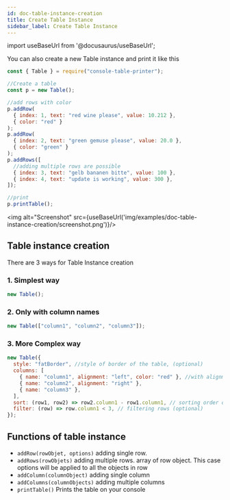 ```yaml
---
id: doc-table-instance-creation
title: Create Table Instance
sidebar_label: Create Table Instance
---
```


import useBaseUrl from '@docusaurus/useBaseUrl';

You can also create a new Table instance and print it like this

```javascript
const { Table } = require("console-table-printer");

//Create a table
const p = new Table();

//add rows with color
p.addRow(
  { index: 1, text: "red wine please", value: 10.212 },
  { color: "red" }
);
p.addRow(
  { index: 2, text: "green gemuse please", value: 20.0 },
  { color: "green" }
);
p.addRows([
  //adding multiple rows are possible
  { index: 3, text: "gelb bananen bitte", value: 100 },
  { index: 4, text: "update is working", value: 300 },
]);

//print
p.printTable();
```

<img alt="Screenshot" src={useBaseUrl('img/examples/doc-table-instance-creation/screenshot.png')}/>

## Table instance creation

There are 3 ways for Table Instance creation

### 1. Simplest way

```javascript
new Table();
```

### 2. Only with column names

```javascript
new Table(["column1", "column2", "column3"]);
```

### 3. More Complex way

```javascript
new Table({
  style: "fatBorder", //style of border of the table, (optional)
  columns: [
    { name: "column1", alignment: "left", color: "red" }, //with alignment and color
    { name: "column2", alignment: "right" },
    { name: "column3" },
  ],
  sort: (row1, row2) => row2.column1 - row1.column1, // sorting order of rows (optional)
  filter: (row) => row.column1 < 3, // filtering rows (optional)
});
```

## Functions of table instance

- `addRow(rowObjet, options)` adding single row.
- `addRows(rowObjets)` adding multiple rows. array of row object. This case options will be applied to all the objects in row
- `addColumn(columnObject)` adding single column
- `addColumns(columnObjects)` adding multiple columns
- `printTable()` Prints the table on your console

